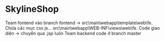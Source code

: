 # SkylineShop
Team fontend vào branch fontend -> src\main\webapp\template\web\fe. Chứa các mục css js...
                                   src\main\webapp\WEB-INF\views\web\fe. Code giao diện -> chuyển qua .jsp luôn
Team backend code ở branch master
